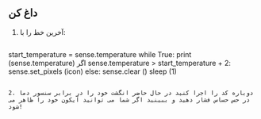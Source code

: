 ## داغ کن

1. آخرین خط را با:
    
    ```python
start_temperature = sense.temperature while True: print (sense.temperature) اگر sense.temperature > start_temperature + 2: sense.set_pixels (icon) else: sense.clear () sleep (1)
```

2. دوباره کد را اجرا کنید در حال حاضر انگشت خود را در برابر سنسور دما در حس حساس فشار دهید و ببینید اگر شما می توانید آیکون خود را ظاهر می شود!